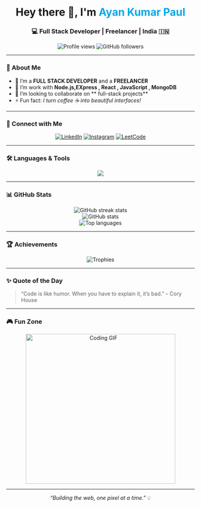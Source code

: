 <!-- Profile Header -->
<h1 align="center">Hey there 👋, I'm <span style="color:#00A8E8;">Ayan Kumar Paul</span></h1>
<h3 align="center">💻 Full Stack Developer | Freelancer | India 🇮🇳</h3>

<p align="center">
  <img src="https://komarev.com/ghpvc/?username=souviksahoo20&label=Profile%20Views&color=0e75b6&style=flat" alt="Profile views" /> 
  <img src="https://img.shields.io/github/followers/souviksahoo20?label=Followers&style=social" alt="GitHub followers" />
</p>

---

### 🌟 About Me

- 🔭 I’m a **FULL STACK DEVELOPER** and a **FREELANCER**
- 🌱 I’m work with  **Node.js,EXpress , React , JavaScript , MongoDB**
- 👯 I’m looking to collaborate on ** full-stack projects**
- ⚡ Fun fact: *I turn coffee ☕ into beautiful interfaces!*

---

### 🤝 Connect with Me

<p align="center">
  <a href="https://www.linkedin.com/in/ayan-paul-384396294/" target="_blank"><img src="https://img.icons8.com/color/48/000000/linkedin.png" alt="LinkedIn"/></a>
  <a href="https://www.instagram.com/a.k_paul_/" target="_blank"><img src="https://img.icons8.com/fluency/48/000000/instagram-new.png" alt="Instagram"/></a>
  <a href="https://leetcode.com/u/Ayankumar/" target="_blank"><img src="https://img.icons8.com/external-tal-revivo-color-tal-revivo/48/000000/external-level-up-your-coding-skills-and-quickly-land-a-job-logo-color-tal-revivo.png" alt="LeetCode"/></a>
</p>

---

### 🛠️ Languages & Tools

<p align="center">
  <img src="https://skillicons.dev/icons?i=html,css,js,react,redux,tailwind,figma,python,java,nodejs,express,mongodb,git,linux" />
</p>

---

### 📊 GitHub Stats

<p align="center">
  <img src="https://github-readme-streak-stats.herokuapp.com/?user=souviksahoo20&theme=react&hide_border=true" alt="GitHub streak stats" /><br/>
  <img src="https://github-readme-stats.vercel.app/api?username=souviksahoo20&show_icons=true&theme=react&hide_border=true" alt="GitHub stats" /><br/>
  <img src="https://github-readme-stats.vercel.app/api/top-langs/?username=souviksahoo20&layout=compact&theme=react&hide_border=true" alt="Top languages" />
</p>

---

### 🏆 Achievements

<p align="center">
  <img src="https://github-profile-trophy.vercel.app/?username=souviksahoo20&theme=algolia&margin-w=15&margin-h=15" alt="Trophies" />
</p>

---

### ✨ Quote of the Day

> “Code is like humor. When you have to explain it, it’s bad.” – Cory House

---

### 🎮 Fun Zone

<p align="center">
  <img src="https://media.giphy.com/media/26tn33aiTi1jkl6H6/giphy.gif" width="400" alt="Coding GIF"/>
</p>

---

<p align="center">
  <i>“Building the web, one pixel at a time.”</i> 💡
</p>
